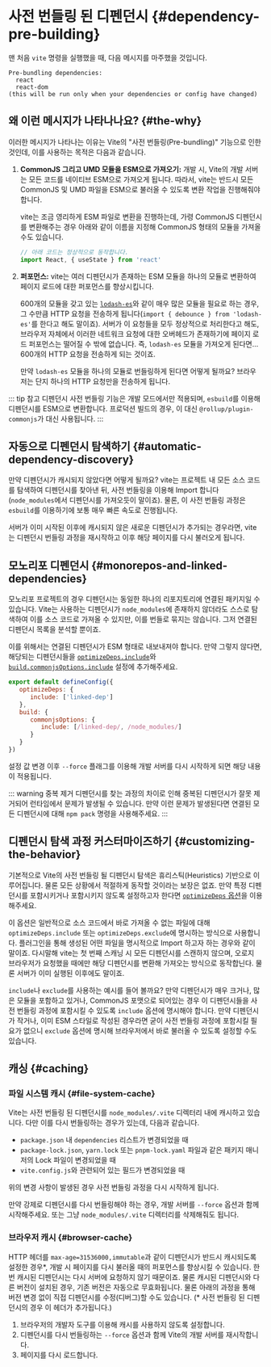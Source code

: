 # 사전 번들링 된 디펜던시 {#dependency-pre-building}

맨 처음 `vite` 명령을 실행했을 때, 다음 메시지를 마주했을 것입니다.

```
Pre-bundling dependencies:
  react
  react-dom
(this will be run only when your dependencies or config have changed)
```

## 왜 이런 메시지가 나타나나요? {#the-why}

이러한 메시지가 나타나는 이유는 Vite의 "사전 번들링(Pre-bundling)" 기능으로 인한 것인데, 이를 사용하는 목적은 다음과 같습니다.

1. **CommonJS 그리고 UMD 모듈을 ESM으로 가져오기:** 개발 시, Vite의 개발 서버는 모든 코드를 네이티브 ESM으로 가져오게 됩니다. 따라서, vite는 반드시 모든 CommonJS 및 UMD 파일을 ESM으로 불러올 수 있도록 변환 작업을 진행해줘야 합니다.

   vite는 조금 영리하게 ESM 파일로 변환을 진행하는데, 가령 CommonJS 디펜던시를 변환해주는 경우 아래와 같이 이름을 지정해 CommonJS 형태의 모듈을 가져올 수도 있습니다.

   ```js
   // 아래 코드는 정상적으로 동작합니다.
   import React, { useState } from 'react'
   ```

2. **퍼포먼스:** vite는 여러 디펜던시가 존재하는 ESM 모듈을 하나의 모듈로 변환하여 페이지 로드에 대한 퍼포먼스를 향상시킵니다.

   600개의 모듈을 갖고 있는 [`lodash-es`](https://unpkg.com/browse/lodash-es/)와 같이 매우 많은 모듈을 필요로 하는 경우, 그 수만큼 HTTP 요청을 전송하게 됩니다(`import { debounce } from 'lodash-es'`를 한다고 해도 말이죠). 서버가 이 요청들을 모두 정상적으로 처리한다고 해도, 브라우저 자체에서 이러한 네트워크 요청에 대한 오버헤드가 존재하기에 페이지 로드 퍼포먼스는 떨어질 수 밖에 없습니다. 즉, `lodash-es` 모듈을 가져오게 된다면... 600개의 HTTP 요청을 전송하게 되는 것이죠.

   만약 `lodash-es` 모듈을 하나의 모듈로 번들링하게 된다면 어떻게 될까요? 브라우저는 단지 하나의 HTTP 요청만을 전송하게 됩니다.

::: tip 참고
디펜던시 사전 번들링 기능은 개발 모드에서만 적용되며, `esbuild`를 이용해 디펜던시를 ESM으로 변환합니다. 프로덕션 빌드의 경우, 이 대신 `@rollup/plugin-commonjs`가 대신 사용됩니다.
:::

## 자동으로 디펜던시 탐색하기 {#automatic-dependency-discovery}

만약 디펜던시가 캐시되지 않았다면 어떻게 될까요? vite는 프로젝트 내 모든 소스 코드를 탐색하여 디펜던시를 찾아낸 뒤, 사전 번들링을 이용해 Import 합니다(`node_modules`에서 디펜던시를 가져오듯이 말이죠). 물론, 이 사전 번들링 과정은 `esbuild`를 이용하기에 보통 매우 빠른 속도로 진행됩니다.

서버가 이미 시작된 이후에 캐시되지 않은 새로운 디펜던시가 추가되는 경우라면, vite는 디펜던시 번들링 과정을 재시작하고 이후 해당 페이지를 다시 불러오게 됩니다.

## 모노리포 디펜던시 {#monorepos-and-linked-dependencies}

모노리포 프로젝트의 경우 디펜던시는 동일한 하나의 리포지토리에 연결된 패키지일 수 있습니다. Vite는 사용하는 디펜던시가 `node_modules`에 존재하지 않더라도 스스로 탐색하여 이를 소스 코드로 가져올 수 있지만, 이를 번들로 묶지는 않습니다. 그저 연결된 디펜던시 목록을 분석할 뿐이죠.

이를 위해서는 연결된 디펜던시가 ESM 형태로 내보내져야 합니다. 만약 그렇지 않다면, 해당되는 디펜던시들을 [`optimizeDeps.include`](/config/dep-optimization-options.md#optimizedeps-include)와 [`build.commonjsOptions.include`](/config/build-options.md#build-commonjsoptions) 설정에 추가해주세요.

```js
export default defineConfig({
   optimizeDeps: {
      include: ['linked-dep']
   },
   build: {
      commonjsOptions: {
         include: [/linked-dep/, /node_modules/]
      }
   }
})
```

설정 값 변경 이후 `--force` 플래그를 이용해 개발 서버를 다시 시작하게 되면 해당 내용이 적용됩니다.

::: warning 중복 제거
디펜던시를 찾는 과정의 차이로 인해 중복된 디펜던시가 잘못 제거되어 런타임에서 문제가 발생될 수 있습니다. 만약 이런 문제가 발생된다면 연결된 모든 디펜던시에 대해 `npm pack` 명령을 사용해주세요.
:::

## 디펜던시 탐색 과정 커스터마이즈하기 {#customizing-the-behavior}

기본적으로 Vite의 사전 번들링 될 디펜던시 탐색은 휴리스틱(Heuristics) 기반으로 이루어집니다. 물론 모든 상황에서 적절하게 동작할 것이라는 보장은 없죠. 만약 특정 디펜던시를 포함시키거나 포함시키지 않도록 설정하고자 한다면 [`optimizeDeps` 옵션](/config/dep-optimization-options.md)을 이용해주세요.

이 옵션은 일반적으로 소스 코드에서 바로 가져올 수 없는 파일에 대해 `optimizeDeps.include` 또는 `optimizeDeps.exclude`에 명시하는 방식으로 사용합니다. 플러그인을 통해 생성된 어떤 파일을 명시적으로 Import 하고자 하는 경우와 같이 말이죠. 다시말해 vite는 첫 번째 스캐닝 시 모든 디펜던시를 스캔하지 않으며, 오로지 브라우저가 요청했을 때에만 해당 디펜던시를 변환해 가져오는 방식으로 동작합닌다. 물론 서버가 이미 실행된 이후에도 말이죠.

`include`나 `exclude`를 사용하는 예시를 들어 볼까요? 만약 디펜던시가 매우 크거나, 많은 모듈을 포함하고 있거나, CommonJS 포맷으로 되어있는 경우 이 디펜던시들을 사전 번들링 과정에 포함시킬 수 있도록 `include` 옵션에 명시해야 합니다. 만약 디펜던시가 작거나, 이미 ESM 스타일로 작성된 경우라면 굳이 사전 번들링 과정에 포함시킬 필요가 없으니 `exclude` 옵션에 명시해 브라우저에서 바로 불러올 수 있도록 설정할 수도 있습니다.

## 캐싱 {#caching}

### 파일 시스템 캐시 {#file-system-cache}

Vite는 사전 번들링 된 디펜던시를 `node_modules/.vite` 디렉터리 내에 캐시하고 있습니다. 다만 이를 다시 번들링하는 경우가 있는데, 다음과 같습니다.

- `package.json` 내 `dependencies` 리스트가 변경되었을 때
- `package-lock.json`, `yarn.lock` 또는 `pnpm-lock.yaml` 파일과 같은 패키지 매니저의 Lock 파일이 변경되었을 때
- `vite.config.js`와 관련되어 있는 필드가 변경되었을 때

위의 변경 사항이 발생된 경우 사전 번들링 과정을 다시 시작하게 됩니다.

만약 강제로 디펜던시를 다시 번들링해야 하는 경우, 개발 서버를 `--force` 옵션과 함께 시작해주세요. 또는 그냥 `node_modules/.vite` 디렉터리를 삭제해줘도 됩니다.

### 브라우저 캐시 {#browser-cache}

HTTP 헤더를 `max-age=31536000,immutable`과 같이 디펜던시가 반드시 캐시되도록 설정한 경우\*, 개발 시 페이지를 다시 불러올 때의 퍼포먼스를 향상시킬 수 있습니다. 한 번 캐시된 디펜던시는 다시 서버에 요청하지 않기 때문이죠. 물론 캐시된 디펜던시와 다른 버전이 설치된 경우, 기존 버전은 자동으로 무효화됩니다. 물론 아래의 과정을 통해 버전 변경 없이 직접 디펜던시를 수정(디버그)할 수도 있습니다. (\* 사전 번들링 된 디펜던시의 경우 이 헤더가 추가됩니다.)

1. 브라우저의 개발자 도구를 이용해 캐시를 사용하지 않도록 설정합니다.
2. 디펜던시를 다시 번들링하는 `--force` 옵션과 함께 Vite의 개발 서버를 재시작합니다.
3. 페이지를 다시 로드합니다.
